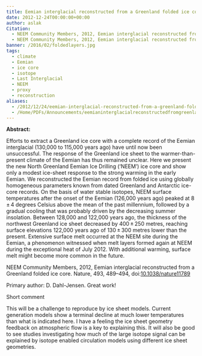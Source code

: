 ```yaml
---
title: Eemian interglacial reconstructed from a Greenland folded ice core
date: 2012-12-24T00:00:00+00:00
author: aslak
Citation:
  - NEEM Community Members, 2012, Eemian interglacial reconstructed from a Greenland folded ice core. Nature, 493, 489–494, doi:10.1038/nature11789
  - NEEM Community Members, 2012, Eemian interglacial reconstructed from a Greenland folded ice core. Nature, 493, 489–494, doi:10.1038/nature11789
banner: /2016/02/foldedlayers.jpg
tags:
  - climate
  - Eemian
  - ice core
  - isotope
  - Last Interglacial
  - NEEM
  - proxy
  - reconstruction
aliases:
  - /2012/12/24/eemian-interglacial-reconstructed-from-a-greenland-folded-ice-core/
  - /Home/PDFs/Announcements/eemianinterglacialreconstructedfromgreenlandfoldedneemicecorestrata
---
```

**Abstract:**
  
Efforts to extract a Greenland ice core with a complete record of the Eemian interglacial (130,000 to 115,000 years ago) have until now been unsuccessful. The response of the Greenland ice sheet to the warmer-than-present climate of the Eemian has thus remained unclear. Here we present the new North Greenland Eemian Ice Drilling (‘NEEM’) ice core and show only a modest ice-sheet response to the strong warming in the early Eemian. We reconstructed the Eemian record from folded ice using globally homogeneous parameters known from dated Greenland and Antarctic ice-core records. On the basis of water stable isotopes, NEEM surface temperatures after the onset of the Eemian (126,000 years ago) peaked at 8 ± 4 degrees Celsius above the mean of the past millennium, followed by a gradual cooling that was probably driven by the decreasing summer insolation. Between 128,000 and 122,000 years ago, the thickness of the northwest Greenland ice sheet decreased by 400 ± 250 metres, reaching surface elevations 122,000 years ago of 130 ± 300 metres lower than the present. Extensive surface melt occurred at the NEEM site during the Eemian, a phenomenon witnessed when melt layers formed again at NEEM during the exceptional heat of July 2012. With additional warming, surface melt might become more common in the future.
  
NEEM Community Members, 2012, Eemian interglacial reconstructed from a Greenland folded ice core. Nature, 493, 489–494, doi:[10.1038/nature11789](http://dx.doi.org/10.1038/nature11789)

Primary author: D. Dahl-Jensen. Great work!

Short comment
  
This will be a challenge to reproduce by ice sheet models. Current generation models show a terminal decline at much lower temperatures than what is indicated here. I have a feeling the ice sheet geometry feedback on atmospheric flow is a key to explaining this. It will also be good to see studies investigating how much of the large isotope signal can be explained by isotope enabled circulation models using different ice sheet geometries.
